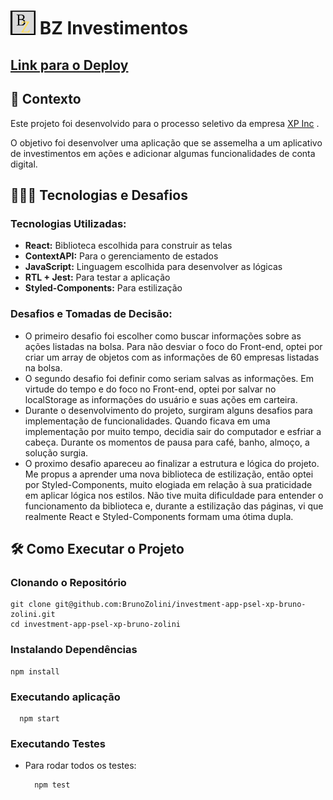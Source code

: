<h1> 
  <img src='./src/assets/images/LogoSimples.png' atl='App-Logo' style='width: 40px;'> 
  BZ Investimentos
</h1>

<h2><a href="https://bzinvestimentos.vercel.app/" target="_blank">Link para o Deploy</a></h2>

## 💬 Contexto

<p>Este projeto foi desenvolvido para o processo seletivo da empresa <a href="https://www.xpinc.com/" target="_blank">XP Inc</a> .</p>
<p>O objetivo foi desenvolver uma aplicação que se assemelha a um aplicativo de investimentos em ações e adicionar algumas funcionalidades de conta digital.</p>

## 👨🏼‍💻 Tecnologias e Desafios

### Tecnologias Utilizadas:

* **React:** Biblioteca escolhida para construir as telas
* **ContextAPI:** Para o gerenciamento de estados
* **JavaScript:** Linguagem escolhida para desenvolver as lógicas
* **RTL + Jest:** Para testar a aplicação
* **Styled-Components:** Para estilização

### Desafios e Tomadas de Decisão:

* O primeiro desafio foi escolher como buscar informações sobre as ações listadas na bolsa. Para não desviar o foco do Front-end, optei por criar um array de objetos com as informações de 60 empresas listadas na bolsa.
* O segundo desafio foi definir como seriam salvas as informações. Em virtude do tempo e do foco no Front-end, optei por salvar no localStorage as informações do usuário e suas ações em carteira.
* Durante o desenvolvimento do projeto, surgiram alguns desafios para implementação de funcionalidades. Quando ficava em uma implementação por muito tempo, decidia sair do computador e esfriar a cabeça. Durante os momentos de pausa para café, banho, almoço, a solução surgia. 
* O proximo desafio apareceu ao finalizar a estrutura e lógica do projeto. Me propus a aprender uma nova biblioteca de estilização, então optei por Styled-Components, muito elogiada em relação à sua praticidade em aplicar lógica nos estilos. Não tive muita dificuldade para entender o funcionamento da biblioteca e, durante a estilização das páginas, vi que realmente React e Styled-Components formam uma ótima dupla.

## 🛠 Como Executar o Projeto

### Clonando o Repositório

```
git clone git@github.com:BrunoZolini/investment-app-psel-xp-bruno-zolini.git
cd investment-app-psel-xp-bruno-zolini
``` 

### Instalando Dependências
```
npm install
``` 
### Executando aplicação

  ```
    npm start
  ```

  ### Executando Testes

* Para rodar todos os testes: 

  ```
    npm test
  ```
